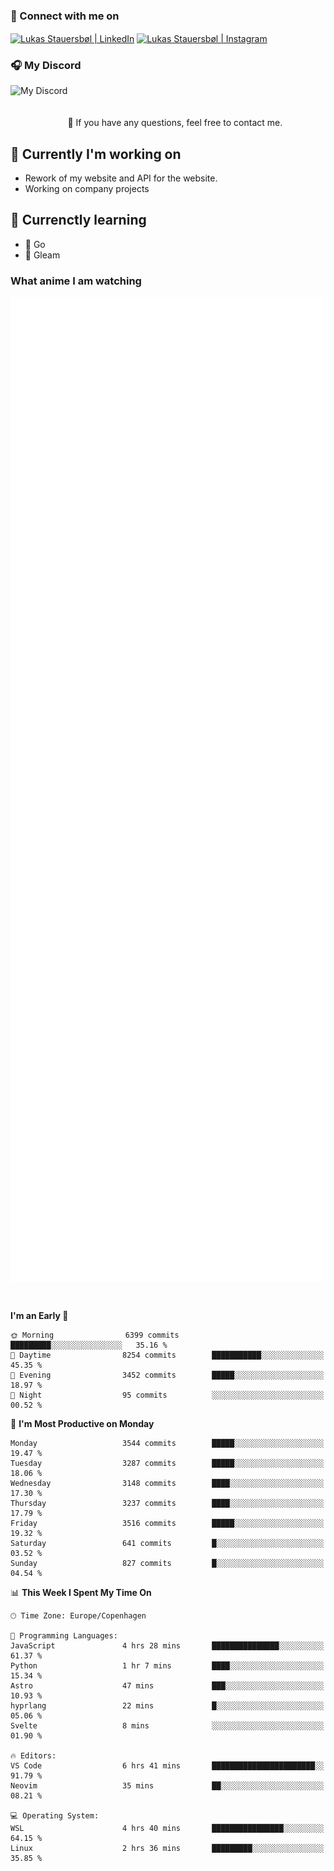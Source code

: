 ### 🔗 Connect with me on
<a href="https://www.instagram.com/lukas_stauersbol" target="_blank"><img align="center" src="https://raw.githubusercontent.com/stauersbol/stauersbol/main/images/instagram.svg" alt="Lukas Stauersbøl | LinkedIn" width="30px"/></a>
<a href="https://www.linkedin.com/in/lukas-stauersbol/" target="_blank"><img align="center" src="https://raw.githubusercontent.com/stauersbol/stauersbol/main/images/linkedin.svg" alt="Lukas Stauersbøl | Instagram" width="30px"/></a>

<p align="center">
 <h3>🎧 My Discord</h3>
 <img align="left" height="55px" src="https://discord.c99.nl/widget/theme-2/147806323323568128.png" alt="My Discord" />
</p>

<br/>
<br/>
<br/>
💬 If you have any questions, feel free to contact me.

## 🔭 Currently I'm working on
- Rework of my website and API for the website.
- Working on company projects
 
## 🌱 Currenctly learning
- 💙 Go
- 💜 Gleam

### What anime I am watching
<a href="https://anilist.co/user/slashiy/" align="center"><img align="center" width="500px" src="metrics.plugin.personal.anilist.svg" /></a>

<br/>

<!--START_SECTION:waka-->
**I'm an Early 🐤** 

```text
🌞 Morning                6399 commits        █████████░░░░░░░░░░░░░░░░   35.16 % 
🌆 Daytime                8254 commits        ███████████░░░░░░░░░░░░░░   45.35 % 
🌃 Evening                3452 commits        █████░░░░░░░░░░░░░░░░░░░░   18.97 % 
🌙 Night                  95 commits          ░░░░░░░░░░░░░░░░░░░░░░░░░   00.52 % 
```
📅 **I'm Most Productive on Monday** 

```text
Monday                   3544 commits        █████░░░░░░░░░░░░░░░░░░░░   19.47 % 
Tuesday                  3287 commits        █████░░░░░░░░░░░░░░░░░░░░   18.06 % 
Wednesday                3148 commits        ████░░░░░░░░░░░░░░░░░░░░░   17.30 % 
Thursday                 3237 commits        ████░░░░░░░░░░░░░░░░░░░░░   17.79 % 
Friday                   3516 commits        █████░░░░░░░░░░░░░░░░░░░░   19.32 % 
Saturday                 641 commits         █░░░░░░░░░░░░░░░░░░░░░░░░   03.52 % 
Sunday                   827 commits         █░░░░░░░░░░░░░░░░░░░░░░░░   04.54 % 
```


📊 **This Week I Spent My Time On** 

```text
🕑︎ Time Zone: Europe/Copenhagen

💬 Programming Languages: 
JavaScript               4 hrs 28 mins       ███████████████░░░░░░░░░░   61.37 % 
Python                   1 hr 7 mins         ████░░░░░░░░░░░░░░░░░░░░░   15.34 % 
Astro                    47 mins             ███░░░░░░░░░░░░░░░░░░░░░░   10.93 % 
hyprlang                 22 mins             █░░░░░░░░░░░░░░░░░░░░░░░░   05.06 % 
Svelte                   8 mins              ░░░░░░░░░░░░░░░░░░░░░░░░░   01.90 % 

🔥 Editors: 
VS Code                  6 hrs 41 mins       ███████████████████████░░   91.79 % 
Neovim                   35 mins             ██░░░░░░░░░░░░░░░░░░░░░░░   08.21 % 

💻 Operating System: 
WSL                      4 hrs 40 mins       ████████████████░░░░░░░░░   64.15 % 
Linux                    2 hrs 36 mins       █████████░░░░░░░░░░░░░░░░   35.85 % 
```


<!--END_SECTION:waka-->

